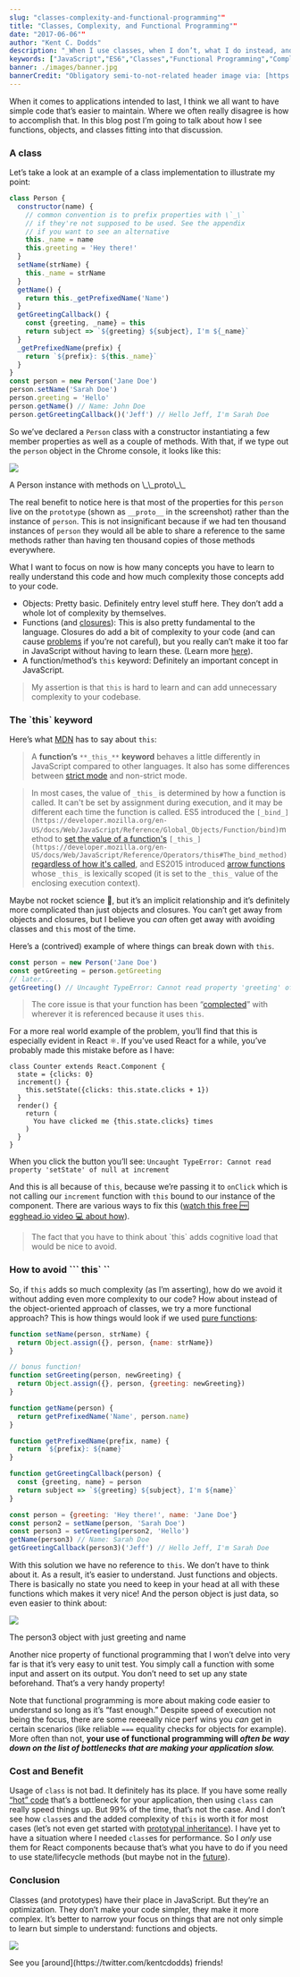 ```yaml
---
slug: "classes-complexity-and-functional-programming""
title: "Classes, Complexity, and Functional Programming""
date: "2017-06-06""
author: "Kent C. Dodds"
description: "_When I use classes, when I don’t, what I do instead, and why_"
keywords: ["JavaScript","ES6","Classes","Functional Programming","Complexity"]
banner: ./images/banner.jpg
bannerCredit: "Obligatory semi-to-not-related header image via: [https://unsplash.com/photos/sMQiL_2v4vs](https://unsplash.com/photos/sMQiL_2v4vs)"
---
```


When it comes to applications intended to last, I think we all want to have
simple code that’s easier to maintain. Where we often really disagree is how to
accomplish that. In this blog post I’m going to talk about how I see functions,
objects, and classes fitting into that discussion.

### A class

Let’s take a look at an example of a class implementation to illustrate my
point:

```js
class Person {
  constructor(name) {
    // common convention is to prefix properties with \`_\`
    // if they're not supposed to be used. See the appendix
    // if you want to see an alternative
    this._name = name
    this.greeting = 'Hey there!'
  }
  setName(strName) {
    this._name = strName
  }
  getName() {
    return this._getPrefixedName('Name')
  }
  getGreetingCallback() {
    const {greeting, _name} = this
    return subject => `${greeting} ${subject}, I'm ${_name}`
  }
  _getPrefixedName(prefix) {
    return `${prefix}: ${this._name}`
  }
}
const person = new Person('Jane Doe')
person.setName('Sarah Doe')
person.greeting = 'Hello'
person.getName() // Name: John Doe
person.getGreetingCallback()('Jeff') // Hello Jeff, I'm Sarah Doe
```

So we’ve declared a `Person` class with a constructor instantiating a few member
properties as well as a couple of methods. With that, if we type out the
`person` object in the Chrome console, it looks like this:

![](./images/0.png)

<figcaption>A Person instance with methods on \_\_proto\_\_</figcaption>

The real benefit to notice here is that most of the properties for this `person`
live on the `prototype` (shown as `__proto__` in the screenshot) rather than the
instance of `person`. This is not insignificant because if we had ten thousand
instances of `person` they would all be able to share a reference to the same
methods rather than having ten thousand copies of those methods everywhere.

What I want to focus on now is how many concepts you have to learn to really
understand this code and how much complexity those concepts add to your code.

- Objects: Pretty basic. Definitely entry level stuff here. They don’t add a
  whole lot of complexity by themselves.
- Functions (and
  [closures](https://developer.mozilla.org/en-US/docs/Web/JavaScript/Closures)):
  This is also pretty fundamental to the language. Closures do add a bit of
  complexity to your code (and can cause
  [problems](https://blog.meteor.com/an-interesting-kind-of-javascript-memory-leak-8b47d2e7f156)
  if you’re not careful), but you really can’t make it too far in JavaScript
  without having to learn these. (Learn more
  [here](https://developer.mozilla.org/en-US/docs/Web/JavaScript/Closures)).
- A function/method’s `this` keyword: Definitely an important concept in
  JavaScript.

> My assertion is that `this` is hard to learn and can add unnecessary
> complexity to your codebase.

### The \`this\` keyword

Here’s what
[MDN](https://developer.mozilla.org/en-US/docs/Web/JavaScript/Reference/Operators/this)
has to say about `this`:

> A **function’s** `**_this_**` **keyword** behaves a little differently in
> JavaScript compared to other languages. It also has some differences between
> [strict mode](https://developer.mozilla.org/en-US/docs/Web/JavaScript/Reference/Functions_and_function_scope/Strict_mode)
> and non-strict mode.

> In most cases, the value of `_this_` is determined by how a function is
> called. It can't be set by assignment during execution, and it may be
> different each time the function is called. ES5 introduced the
> `[_bind_](https://developer.mozilla.org/en-US/docs/Web/JavaScript/Reference/Global_Objects/Function/bind)`method
> to
> [set the value of a function's](https://developer.mozilla.org/en-US/docs/Web/JavaScript/Reference/Operators/this#The_bind_method)
> `[_this_](https://developer.mozilla.org/en-US/docs/Web/JavaScript/Reference/Operators/this#The_bind_method)`
> [regardless of how it's called](https://developer.mozilla.org/en-US/docs/Web/JavaScript/Reference/Operators/this#The_bind_method),
> and ES2015 introduced
> [arrow functions](https://developer.mozilla.org/en-US/docs/Web/JavaScript/Reference/Functions/Arrow_functions)
> whose `_this_` is lexically scoped (it is set to the `_this_` value of the
> enclosing execution context).

Maybe not rocket science 🚀, but it’s an implicit relationship and it’s
definitely more complicated than just objects and closures. You can’t get away
from objects and closures, but I believe you _can_ often get away with avoiding
classes and `this` most of the time.

Here’s a (contrived) example of where things can break down with `this`.

```js
const person = new Person('Jane Doe')
const getGreeting = person.getGreeting
// later...
getGreeting() // Uncaught TypeError: Cannot read property 'greeting' of undefined at getGreeting
```

> The core issue is that your function has been
> “[complected](https://youtu.be/rI8tNMsozo0)” with wherever it is referenced
> because it uses `this`.

For a more real world example of the problem, you’ll find that this is
especially evident in React ⚛️. If you’ve used React for a while, you’ve
probably made this mistake before as I have:

```
class Counter extends React.Component {
  state = {clicks: 0}
  increment() {
    this.setState({clicks: this.state.clicks + 1})
  }
  render() {
    return (
      You have clicked me {this.state.clicks} times
    )
  }
}
```

When you click the button you’ll see:
`Uncaught TypeError: Cannot read property 'setState' of null at increment`

And this is all because of `this`, because we’re passing it to `onClick` which
is not calling our `increment` function with `this` bound to our instance of the
component. There are various ways to fix this
([watch this free 🆓 egghead.io video 💻 about how](https://egghead.io/lessons/javascript-public-class-fields-with-react-components)).

> The fact that you have to think about \`this\` adds cognitive load that would
> be nice to avoid.

### How to avoid ``` this` ``

So, if `this` adds so much complexity (as I’m asserting), how do we avoid it
without adding even more complexity to our code? How about instead of the
object-oriented approach of classes, we try a more functional approach? This is
how things would look if we used
[pure functions](https://en.wikipedia.org/wiki/Pure_function):

```js
function setName(person, strName) {
  return Object.assign({}, person, {name: strName})
}

// bonus function!
function setGreeting(person, newGreeting) {
  return Object.assign({}, person, {greeting: newGreeting})
}

function getName(person) {
  return getPrefixedName('Name', person.name)
}

function getPrefixedName(prefix, name) {
  return `${prefix}: ${name}`
}

function getGreetingCallback(person) {
  const {greeting, name} = person
  return subject => `${greeting} ${subject}, I'm ${name}`
}

const person = {greeting: 'Hey there!', name: 'Jane Doe'}
const person2 = setName(person, 'Sarah Doe')
const person3 = setGreeting(person2, 'Hello')
getName(person3) // Name: Sarah Doe
getGreetingCallback(person3)('Jeff') // Hello Jeff, I'm Sarah Doe
```

With this solution we have no reference to `this`. We don’t have to think about
it. As a result, it’s easier to understand. Just functions and objects. There is
basically no state you need to keep in your head at all with these functions
which makes it very nice! And the person object is just data, so even easier to
think about:

![](./images/1.png)

<figcaption>The person3 object with just greeting and name</figcaption>

Another nice property of functional programming that I won’t delve into very far
is that it’s very easy to unit test. You simply call a function with some input
and assert on its output. You don’t need to set up any state beforehand. That’s
a very handy property!

Note that functional programming is more about making code easier to understand
so long as it’s “fast enough.” Despite speed of execution not being the focus,
there are some reeeeally nice perf wins you _can_ get in certain scenarios (like
reliable `===` equality checks for objects for example). More often than not,
**your use of functional programming will _often be way down on the list of
bottlenecks that are making your application slow._**

### Cost and Benefit

Usage of `class` is not bad. It definitely has its place. If you have some
really
[“hot” code](https://en.wikipedia.org/wiki/Hot_spot_%28computer_programming%29)
that’s a bottleneck for your application, then using `class` can really speed
things up. But 99% of the time, that’s not the case. And I don’t see how
`class`es and the added complexity of `this` is worth it for most cases (let’s
not even get started with
[prototypal inheritance](https://developer.mozilla.org/en-US/docs/Web/JavaScript/Inheritance_and_the_prototype_chain)).
I have yet to have a situation where I needed `class`es for performance. So I
_only_ use them for React components because that’s what you have to do if you
need to use state/lifecycle methods (but maybe not in the
[future](https://github.com/reactjs/react-future/tree/master/07%20-%20Returning%20State)).

### Conclusion

Classes (and prototypes) have their place in JavaScript. But they’re an
optimization. They don’t make your code simpler, they make it more complex. It’s
better to narrow your focus on things that are not only simple to learn but
simple to understand: functions and objects.

![](./images/2.png)

<figcaption>See you [around](https://twitter.com/kentcdodds) friends!</figcaption>
